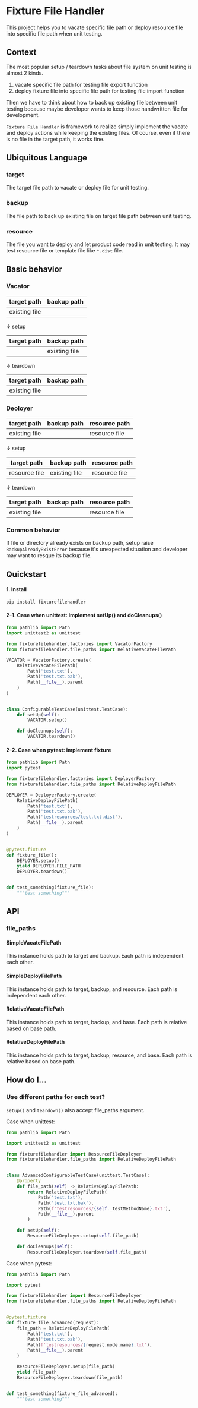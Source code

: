 # Fixture File Handler

This project helps you to vacate specific file path or deploy resource file into specific file path when unit testing.

## Context

The most popular setup / teardown tasks about file system on unit testing is
almost 2 kinds.

1. vacate specific file path for testing file export function 
2. deploy fixture file into specific file path for testing file import function

Then we have to think about how to back up existing file between unit testing
because maybe developer wants to keep those handwritten file for development.

`Fixture File Handler` is framework to realize simply implement
the vacate and deploy actions while keeping the existing files.
Of course, even if there is no file in the target path, it works fine.

## Ubiquitous Language

### target

The target file path to vacate or deploy file for unit testing.

### backup

The file path to back up existing file on target file path between unit testing.

### resource

The file you want to deploy and let product code read in unit testing.
It may test resource file or template file like `*.dist` file.

## Basic behavior

### Vacator

target path|backup path
---|---
existing file|&nbsp;

↓ setup

target path|backup path
---|---
&nbsp;|existing file

↓ teardown

target path|backup path
---|---
existing file|&nbsp;


### Deoloyer

target path|backup path|resource path
---|---|---
existing file|&nbsp;|resource file

↓ setup

target path|backup path|resource path
---|---|---
resource file|existing file|resource file

↓ teardown

target path|backup path|resource path
---|---|---
existing file|&nbsp;|resource file


### Common behavior

If file or directory already exists on backup path,
setup raise `BackupAlreadyExistError`
because it's unexpected situation and developer may want to resque its backup file.

## Quickstart

#### 1. Install
`pip install fixturefilehandler`

#### 2-1. Case when unittest: implement setUp() and doCleanups()

```python
from pathlib import Path
import unittest2 as unittest

from fixturefilehandler.factories import VacatorFactory
from fixturefilehandler.file_paths import RelativeVacateFilePath

VACATOR = VacatorFactory.create(
    RelativeVacateFilePath(
        Path('test.txt'),
        Path('test.txt.bak'),
        Path(__file__).parent
    )
)


class ConfigurableTestCase(unittest.TestCase):
    def setUp(self):
        VACATOR.setup()

    def doCleanups(self):
        VACATOR.teardown()
```

#### 2-2. Case when pytest: implement fixture

```python
from pathlib import Path
import pytest

from fixturefilehandler.factories import DeployerFactory
from fixturefilehandler.file_paths import RelativeDeployFilePath

DEPLOYER = DeployerFactory.create(
    RelativeDeployFilePath(
        Path('test.txt'),
        Path('test.txt.bak'),
        Path('testresources/test.txt.dist'),
        Path(__file__).parent
    )
)


@pytest.fixture
def fixture_file():
    DEPLOYER.setup()
    yield DEPLOYER.FILE_PATH
    DEPLOYER.teardown()


def test_something(fixture_file):
    """test something"""
```

## API

### file_paths

#### SimpleVacateFilePath

This instance holds path to target and backup.
Each path is independent each other.

#### SimpleDeployFilePath

This instance holds path to target, backup, and resource.
Each path is independent each other.

#### RelativeVacateFilePath

This instance holds path to target, backup, and base.
Each path is relative based on base path.

#### RelativeDeployFilePath

This instance holds path to target, backup, resource, and base.
Each path is relative based on base path.

## How do I...

### Use different paths for each test?

`setup()` and `teardown()` also accept file_paths argument.

Case when unittest:

```python
from pathlib import Path

import unittest2 as unittest

from fixturefilehandler import ResourceFileDeployer
from fixturefilehandler.file_paths import RelativeDeployFilePath


class AdvancedConfigurableTestCase(unittest.TestCase):
    @property
    def file_path(self) -> RelativeDeployFilePath:
        return RelativeDeployFilePath(
            Path('test.txt'),
            Path('test.txt.bak'),
            Path(f'testresources/{self._testMethodName}.txt'),
            Path(__file__).parent
        )

    def setUp(self):
        ResourceFileDeployer.setup(self.file_path)

    def doCleanups(self):
        ResourceFileDeployer.teardown(self.file_path)
```

Case when pytest:

```python
from pathlib import Path

import pytest

from fixturefilehandler import ResourceFileDeployer
from fixturefilehandler.file_paths import RelativeDeployFilePath


@pytest.fixture
def fixture_file_advanced(request):
    file_path = RelativeDeployFilePath(
        Path('test.txt'),
        Path('test.txt.bak'),
        Path(f'testresources/{request.node.name}.txt'),
        Path(__file__).parent
    )

    ResourceFileDeployer.setup(file_path)
    yield file_path
    ResourceFileDeployer.teardown(file_path)


def test_something(fixture_file_advanced):
    """test something"""
```